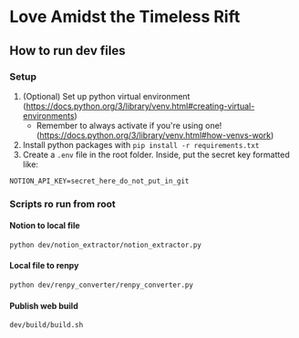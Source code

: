 # Love Amidst the Timeless Rift

## How to run dev files

### Setup

1. (Optional) Set up python virtual environment (https://docs.python.org/3/library/venv.html#creating-virtual-environments)
    - Remember to always activate if you're using one! (https://docs.python.org/3/library/venv.html#how-venvs-work)
2. Install python packages with `pip install -r requirements.txt`
3. Create a `.env` file in the root folder. Inside, put the secret key formatted like:
```
NOTION_API_KEY=secret_here_do_not_put_in_git

```
### Scripts ro run from root

#### Notion to local file

```bash
python dev/notion_extractor/notion_extractor.py 
```

#### Local file to renpy

```bash
python dev/renpy_converter/renpy_converter.py 
```

#### Publish web build

```bash
dev/build/build.sh 
```
